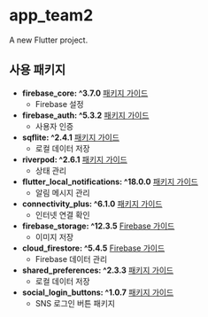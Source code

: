 # app_team2

A new Flutter project.

## 사용 패키지

- **firebase_core: ^3.7.0** [패키지 가이드](https://pub.dev/packages/firebase_core)
  - Firebase 설정
- **firebase_auth: ^5.3.2** [패키지 가이드](https://pub.dev/packages/firebase_auth)
  - 사용자 인증
- **sqflite: ^2.4.1** [패키지 가이드](https://pub.dev/packages/sqflite)
  - 로컬 데이터 저장
- **riverpod: ^2.6.1** [패키지 가이드](https://pub.dev/packages/riverpod)
  - 상태 관리
- **flutter_local_notifications: ^18.0.0** [패키지 가이드](https://pub.dev/packages/flutter_local_notifications)
  - 알림 메시지 관리
- **connectivity_plus: ^6.1.0** [패키지 가이드](https://pub.dev/packages/connectivity_plus)
  - 인터넷 연결 확인
- **firebase_storage: ^12.3.5** [Firebase 가이드](https://firebase.google.com/docs/storage/flutter/start?hl=ko)
  - 이미지 저장
- **cloud_firestore: ^5.4.5** [Firebase 가이드](https://firebase.google.com/docs/firestore/quickstart?hl=ko)
  - Firebase 데이터 관리
- **shared_preferences: ^2.3.3** [패키지 가이드](https://pub.dev/packages/shared_preferences)
  - 로컬 데이터 저장
- **social_login_buttons: ^1.0.7** [패키지 가이드](https://pub.dev/packages/social_login_buttons)
  - SNS 로그인 버튼 패키지